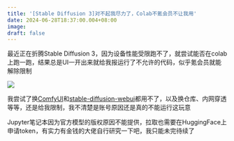 ```yaml
---
title: '[Stable Diffusion 3]对不起我尽力了，Colab不氪会员不让我用'
date: 2024-06-28T18:37:00.004+08:00
image: 
draft: false
---
```


最近正在折腾Stable Diffusion 3，因为设备性能受限跑不了，就尝试能否在colab上跑一跑，结果总是UI一开出来就给我报运行了不允许的代码，似乎氪会员就能解除限制

<img src="https://resources.blog.kihh.xyz/image/20240628182827.png"  />

我尝试了换[ComfyUI](https://github.com/Kihh/ComfyUI/tree/master)和[stable-diffusion-webui](https://github.com/AUTOMATIC1111/stable-diffusion-webui)都用不了，以及换仓库、内网穿透等等，还是给我限制，我不清楚是账号原因还是真的不能运行这玩意

Jupyter笔记本因为官方模型的版权原因不能提供，拉取也需要在HuggingFace上申请token，有实力有金钱的大佬自行研究一下吧，我只能未完待续了

